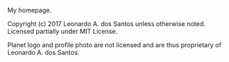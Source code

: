 My homepage.

Copyright (c) 2017 Leonardo A. dos Santos unless otherwise noted. Licensed partially under MIT License.

Planet logo and profile photo are not licensed and are thus proprietary of Leonardo A. dos Santos.